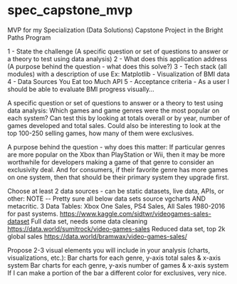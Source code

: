 # spec_capstone_mvp
MVP for my Specialization (Data Solutions) Capstone Project in the Bright Paths Program

1 - State the challenge (A specific question or set of questions to answer or a theory to test using data analysis)
2 - What does this application address (A purpose behind the question - what does this solve?)
3 - Tech stack (all modules) with a description of use
    Ex: Matplotlib - Visualization of BMI data
4 - Data Sources
    You Eat too Much API
5 - Acceptance criteria
    - As a user I should be able to evaluate BMI progress visually…



A specific question or set of questions to answer or a theory to test using data analysis:
    Which games and game genres were the most popular on each system?
    Can test this by looking at totals overall or by year, number of games developed and total sales.
    Could also be interesting to look at the top 100-250 selling games, how many of them were exclusives.

A purpose behind the question - why does this matter:
    If particular genres are more popular on the Xbox than PlayStation or Wii, then it may be more worthwhile
    for developers making a game of that genre to consider an exclusivity deal. And for consumers, if their
    favorite genre has more games on one system, then that should be their primary system they upgrade first. 

Choose at least 2 data sources - can be static datasets, live data, APIs, or other:
NOTE -- Pretty sure all below data sets source vgcharts AND metacritic.
    3 Data Tables: Xbox One Sales, PS4 Sales, All Sales 1980-2016 for past systems.
    <https://www.kaggle.com/sidtwr/videogames-sales-dataset>
    Full data set, needs some data cleaning   <https://data.world/sumitrock/video-games-sales>
    Reduced data set, top 2k global sales <https://data.world/bramwax/video-games-sales/>

Propose 2-3 visual elements you will include in your analysis (charts, visualizations, etc.):
    Bar charts for each genre, y-axis total sales & x-axis system
    Bar charts for each genre, y-axis number of games & x-axis system
        If I can make a portion of the bar a different color for exclusives, very nice.
